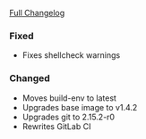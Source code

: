 [Full Changelog][changelog]

### Fixed

- Fixes shellcheck warnings

### Changed

- Moves build-env to latest
- Upgrades base image to v1.4.2
- Upgrades git to 2.15.2-r0
- Rewrites GitLab CI

[changelog]: https://github.com/hassio-addons/addon-ssh/compare/v2.4.1...v2.5.0